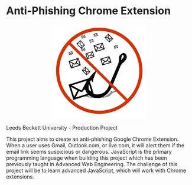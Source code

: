 # Anti-Phishing Chrome Extension
<p align="center">
<a href="https://github.com/Snailclimb/JavaGuide" target="_blank">
	<img src="https://raw.githubusercontent.com/AlexHughesOk/anti-phishing/main/assets/Logo256.png" width=""/>
</a>
</p>
Leeds Beckett University - Production Project 

This project aims to create an anti-phishing Google Chrome Extension. When a user uses Gmail,
Outlook.com, or live.com, it will alert them if the email link seems suspicious or dangerous.
JavaScript is the primary programming language when building this project which has been
previously taught in Advanced Web Engineering. The challenge of this project will be to learn
advanced JavaScript, which will work with Chrome extensions. 
